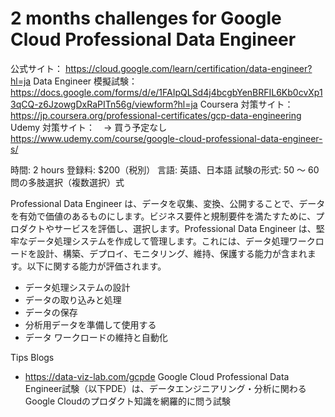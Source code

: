# 2 months challenges for Google Cloud Professional Data Engineer

公式サイト：
https://cloud.google.com/learn/certification/data-engineer?hl=ja
Data Engineer 模擬試験：
https://docs.google.com/forms/d/e/1FAIpQLSd4j4bcgbYenBRFIL6Kb0cvXp13qCQ-z6JzowgDxRaPITn56g/viewform?hl=ja
Coursera 対策サイト：
https://jp.coursera.org/professional-certificates/gcp-data-engineering
Udemy 対策サイト：　→ 買う予定なし
https://www.udemy.com/course/google-cloud-professional-data-engineer-s/

時間: 2 hours
登録料: $200（税別）
言語: 英語、日本語
試験の形式: 50 ～ 60 問の多肢選択（複数選択）式

Professional Data Engineer は、データを収集、変換、公開することで、データを有効で価値のあるものにします。ビジネス要件と規制要件を満たすために、プロダクトやサービスを評価し、選択します。Professional Data Engineer は、堅牢なデータ処理システムを作成して管理します。これには、データ処理ワークロードを設計、構築、デプロイ、モニタリング、維持、保護する能力が含まれます。以下に関する能力が評価されます。
- データ処理システムの設計
- データの取り込みと処理
- データの保存
- 分析用データを準備して使用する
- データ ワークロードの維持と自動化

Tips Blogs
- https://data-viz-lab.com/gcpde
Google Cloud Professional Data Engineer試験（以下PDE）は、データエンジニアリング・分析に関わるGoogle Cloudのプロダクト知識を網羅的に問う試験
